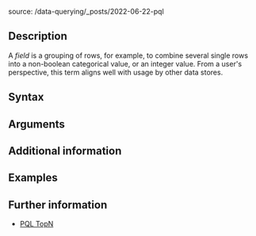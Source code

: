 source: /data-querying/_posts/2022-06-22-pql

## Description

A *field* is a grouping of rows, for example, to combine several single rows into a non-boolean categorical value, or an integer value. From a user's perspective, this term aligns well with usage by other data stores.

## Syntax


## Arguments


## Additional information

## Examples


## Further information

* [PQL TopN](/pql/pql-topn-ref.md)

